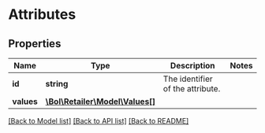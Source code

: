 # Attributes

## Properties
Name | Type | Description | Notes
------------ | ------------- | ------------- | -------------
**id** | **string** | The identifier of the attribute. | 
**values** | [**\Bol\Retailer\Model\Values[]**](Values.md) |  | 

[[Back to Model list]](../../README.md#documentation-for-models) [[Back to API list]](../../README.md#documentation-for-api-endpoints) [[Back to README]](../../README.md)

